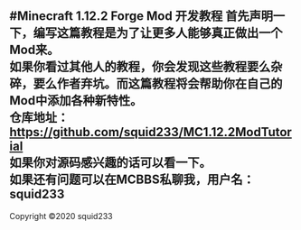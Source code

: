#Minecraft 1.12.2 Forge Mod 开发教程
   首先声明一下，编写这篇教程是为了让更多人能够真正做出一个Mod来。  
   如果你看过其他人的教程，你会发现这些教程要么杂碎，要么作者弃坑。而这篇教程将会帮助你在自己的Mod中添加各种新特性。  
   仓库地址：https://github.com/squid233/MC1.12.2ModTutorial  
   如果你对源码感兴趣的话可以看一下。  
   如果还有问题可以在MCBBS私聊我，用户名：squid233
   ---   
   Copyright ©2020 squid233